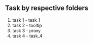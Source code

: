 ## Task by respective folders
1.   task 1 - task_1
2.   task 2 - tooltip
3.   task 3 - proxy
4.   task 4 - task_4


